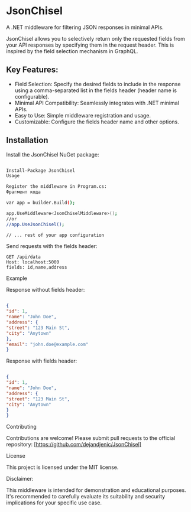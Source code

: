 # JsonChisel

A .NET middleware for filtering JSON responses in minimal APIs.

JsonChisel allows you to selectively return only the requested fields from your API responses by specifying them in the request header. This is inspired by the field selection mechanism in GraphQL.

## Key Features:

- Field Selection: Specify the desired fields to include in the response using a comma-separated list in the fields header (header name is configurable).
- Minimal API Compatibility: Seamlessly integrates with .NET minimal APIs.
- Easy to Use: Simple middleware registration and usage.
- Customizable: Configure the fields header name and other options.

## Installation

Install the JsonChisel NuGet package:

```Bash

Install-Package JsonChisel
Usage

Register the middleware in Program.cs:
Фрагмент кода

var app = builder.Build();

app.UseMiddleware<JsonChiselMiddleware>();
//or 
//app.UseJsonChisel();

// ... rest of your app configuration
```

Send requests with the fields header:

```curl
GET /api/data
Host: localhost:5000
fields: id,name,address
```

Example

Response without fields header:

```JSON

{
"id": 1,
"name": "John Doe",
"address": {
"street": "123 Main St",
"city": "Anytown"
},
"email": "john.doe@example.com"
}
```

Response with fields header:

```JSON

{
"id": 1,
"name": "John Doe",
"address": {
"street": "123 Main St",
"city": "Anytown"
}
}
```

Contributing

Contributions are welcome! Please submit pull requests to the official repository: [https://github.com/dejandjenic/JsonChisel]

License

This project is licensed under the MIT license.

Disclaimer:

This middleware is intended for demonstration and educational purposes. It's recommended to carefully evaluate its suitability and security implications for your specific use case.

